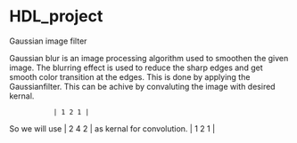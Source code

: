 # HDL_project
Gaussian image filter

Gaussian  blur  is  an  image  processing  algorithm  used  to  smoothen  the  given  image.  The blurring  effect  is  used  to  reduce  the  sharp  edges  and  get  smooth  color  transition  at  the edges. This is done by applying the Gaussianfilter. This can be achive by convaluting the image with desired kernal. 

               | 1 2 1 | 
So we will use | 2 4 2 | as kernal for convolution.
               | 1 2 1 |
               
               



